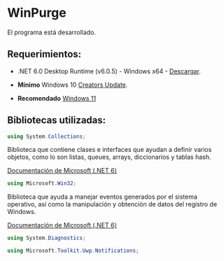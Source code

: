 # WinPurge

El programa está desarrollado.

## Requerimientos:
- .NET 6.0 Desktop Runtime (v6.0.5) - Windows x64 - [Descargar](https://download.visualstudio.microsoft.com/download/pr/5681bdf9-0a48-45ac-b7bf-21b7b61657aa/bbdc43bc7bf0d15b97c1a98ae2e82ec0/windowsdesktop-runtime-6.0.5-win-x64.exe).

- **Mínimo** Windows 10 [Creators Update](https://blogs.windows.com/latam/2017/04/11/como-obtener-windows-10-creators-update/).
- **Recomendado** [Windows 11](https://www.microsoft.com/es-es/software-download/windows11)

## Bibliotecas utilizadas:
```csharp
using System.Collections;
```

Biblioteca que contiene clases e interfaces que ayudan a definir varios objetos, como lo son listas, queues, arrays, diccionarios y tablas hash.

[Documentación de Microsoft (.NET 6)](https://docs.microsoft.com/en-us/dotnet/api/system.collections?view=net-6.0)

```csharp
using Microsoft.Win32;
```

Biblioteca que ayuda a manejar eventos generados por el sistema operativo, así como la manipulación y obtención de datos del registro de Windows.

[Documentación de Microsoft (.NET 6)](https://docs.microsoft.com/en-us/dotnet/api/microsoft.win32?view=net-6.0)

```csharp
using System.Diagnostics;
```

```csharp
using Microsoft.Toolkit.Uwp.Notifications;
```
